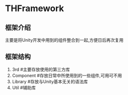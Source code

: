# THFramework
## 框架介绍
主要是将Unity开发中用到的组件整合到一起,方便日后再次复用
## 框架结构
1. 3rd #主要存放使用的第三方库
2. Component #存放日常中所使用到的一些组件,可用可不用
3. Library #存放与Unity基本无关的语法库
4. Util #辅助库

